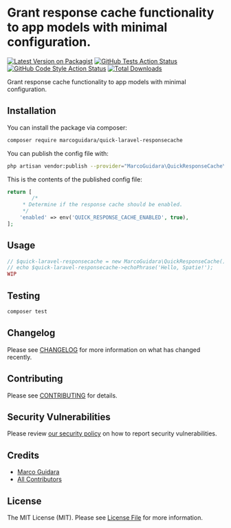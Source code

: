 # Grant response cache functionality to app models with minimal configuration.

[![Latest Version on Packagist](https://img.shields.io/packagist/v/marcoguidara/quick-laravel-responsecache.svg?style=flat-square)](https://packagist.org/packages/marcoguidara/quick-laravel-responsecache)
[![GitHub Tests Action Status](https://img.shields.io/github/workflow/status/marcoguidara/quick-laravel-responsecache/run-tests?label=tests)](https://github.com/marcoguidara/quick-laravel-responsecache/actions?query=workflow%3Arun-tests+branch%3Amain)
[![GitHub Code Style Action Status](https://img.shields.io/github/workflow/status/marcoguidara/quick-laravel-responsecache/Check%20&%20fix%20styling?label=code%20style)](https://github.com/marcoguidara/quick-laravel-responsecache/actions?query=workflow%3A"Check+%26+fix+styling"+branch%3Amain)
[![Total Downloads](https://img.shields.io/packagist/dt/marcoguidara/quick-laravel-responsecache.svg?style=flat-square)](https://packagist.org/packages/marcoguidara/quick-laravel-responsecache)


Grant response cache functionality to app models with minimal configuration.

<!-- ## Support us -->

## Installation

You can install the package via composer:

```bash
composer require marcoguidara/quick-laravel-responsecache
```

You can publish the config file with:
```bash
php artisan vendor:publish --provider="MarcoGuidara\QuickResponseCache\QuickResponseCacheServiceProvider" --tag="quick-laravel-responsecache-config"
```

This is the contents of the published config file:

```php
return [
        /*
     * Determine if the response cache should be enabled.
     */
    'enabled' => env('QUICK_RESPONSE_CACHE_ENABLED', true),
];
```

## Usage

```php
// $quick-laravel-responsecache = new MarcoGuidara\QuickResponseCache();
// echo $quick-laravel-responsecache->echoPhrase('Hello, Spatie!');
WIP
```

## Testing

```bash
composer test
```

## Changelog

Please see [CHANGELOG](CHANGELOG.md) for more information on what has changed recently.

## Contributing

Please see [CONTRIBUTING](.github/CONTRIBUTING.md) for details.

## Security Vulnerabilities

Please review [our security policy](../../security/policy) on how to report security vulnerabilities.

## Credits

- [Marco Guidara](https://github.com/marcoguidara)
- [All Contributors](../../contributors)

## License

The MIT License (MIT). Please see [License File](LICENSE.md) for more information.
